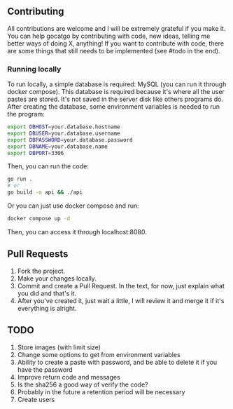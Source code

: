 ## Contributing
All contributions are welcome and I will be extremely grateful if you make it. You can help gocatgo by contributing with code, new ideas, telling me better ways of doing X, anything! If you want to contribute with code, there are some things that still needs to be implemented (see #todo in the end).

### Running locally
To run locally, a simple database is required: MySQL (you can run it through docker compose).
This database is required because it's where all the user pastes are stored. It's not saved in the server disk like others programs do.
After creating the database, some environment variables is needed to run the program:
```bash
export DBHOST=your.database.hostname
export DBUSER=your.database.username
export DBPASSWORD=your.database.password
export DBNAME=your.database.name
export DBPORT=3306
```

Then, you can run the code:
```bash
go run .
# or
go build -o api && ./api
```
Or you can just use docker compose and run:
```bash
docker compose up -d
```
Then, you can access it through localhost:8080.

## Pull Requests
1. Fork the project.
2. Make your changes locally.
3. Commit and create a Pull Request. In the text, for now, just explain what you did and that's it.
4. After you've created it, just wait a little, I will review it and merge it if it's everything is alright.

## TODO
1. Store images (with limit size)
2. Change some options to get from environment variables
3. Ability to create a paste with password, and be able to delete it if you have the password
4. Improve return code and messages
5. Is the sha256 a good way of verify the code?
6. Probably in the future a retention period will be necessary
7. Create users
